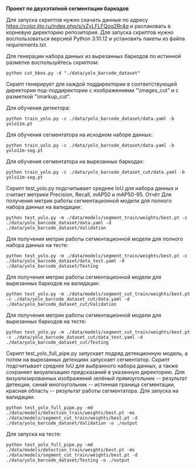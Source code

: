 **Проект по двухэтапной сегментации баркодов**

Для запуска скриптов нужно скачать данные по адресу https://color.iitp.ru/index.php/s/xZyLFLFQoq2Rr4q и распаковать в корневую директорию репозитория.
Для запуска скриптов нужно воспользоваться версией Python 3.10.12 и установить пакеты из файла requirements.txt.

Для генерации набора данных из вырезанных баркодов по истинной разметке воспользуйтесь скриптом:
```
python cut_bbox.py -d "./data/yolo_barcode_dataset"
```
Скрипт генерирует для каждой поддиректории в соответствующей директории под-поддиректории с изображениями "\images_cut" и с разметкой "\markup_cut".

Для обучения детектора:
```
python train_yolo.py -c ./data/yolo_barcode_dataset/data.yaml -b yolo11m.pt
```

Для обучения сегментатора на исходном наборе данных:
```
python train_yolo.py -c ./data/yolo_barcode_dataset/data.yaml -b yolo11m-seg.pt
```

Для обучения сегментатора на вырезанных баркодах:
```
python train_yolo.py -c ./data/yolo_barcode_dataset_cut/data.yaml -b yolo11m-seg.pt
```

Скрипт test_yolo.py подсчитывает среднее IoU для набора данных и считает метрики Precision, Recall, mAP50 и mAP50-95.
Отчёт 
Для получения метрик работы сегментационной модели для полного набора данных на валидации:
```
python test_yolo.py -m ./data/models/segment_train/weights/best.pt -c ./data/yolo_barcode_dataset/data.yaml -d ./data/yolo_barcode_dataset/Validation
```

Для получения метрик работы сегментационной модели для полного набора данных на тесте:
```
python test_yolo.py -m ./data/models/segment_train/weights/best.pt -c ./data/yolo_barcode_dataset/data_test.yaml -d ./data/yolo_barcode_dataset/Testing
```

Для получения метрик работы сегментационной модели для вырезанных баркодов на валидации:
```
python test_yolo.py -m ./data/models/segment_cut_train/weights/best.pt -c ./data/yolo_barcode_dataset_cut/data.yaml -d ./data/yolo_barcode_dataset_cut/Validation
```

Для получения метрик работы сегментационной модели для вырезанных баркодов на тесте:
```
python test_yolo.py -m ./data/models/segment_cut_train/weights/best.pt -c ./data/yolo_barcode_dataset_cut/data_test.yaml -d ./data/yolo_barcode_dataset_cut/Testing
```

Скрипт test_yolo_full_pipe.py запускает подряд детекционную модель, а потом на вырезанных детекциях запускает сегментатор. 
Скрипт подсчитывает среднее IoU для выбранного набора данных, а также сохраняет визуализацию предсказаний в указанную директорию.
Для визуализированных изображений зелёный прямоугольник -- результат детекции, синий многоугольник -- истинная граница сегментации, красная область -- результат работы сегментатора.
Для запуска на валидации: 
```
python test_yolo_full_pipe.py -md ./data/models/detection_train/weights/best.pt -ms ./data/models/segment_cut_train/weights/best.pt -d ./data/yolo_barcode_dataset/Validation -o ./output
```

Для запуска на тесте: 
```
python test_yolo_full_pipe.py -md ./data/models/detection_train/weights/best.pt -ms ./data/models/segment_cut_train/weights/best.pt -d ./data/yolo_barcode_dataset/Testing -o ./output
```
